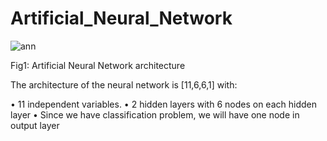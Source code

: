 # Artificial_Neural_Network

![ann](https://user-images.githubusercontent.com/66326769/147590402-08d772b0-25d6-4f43-b32a-ea2a87476e4d.png)

Fig1: Artificial Neural Network architecture

The architecture of the neural network is [11,6,6,1] with: 

•	11 independent variables. 
•	2 hidden layers with 6 nodes on each hidden layer
•	Since we have classification problem, we will have one node in output layer  
